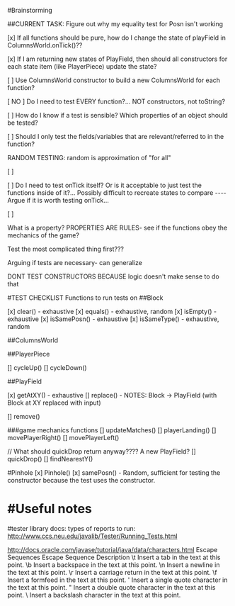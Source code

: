 
#Brainstorming

##CURRENT TASK:
Figure out why my equality test for Posn isn't working


[x] If all functions should be pure, how do I change the state of playField in ColumnsWorld.onTick()??

[x] If I am returning new states of PlayField, then should all constructors for each state item (like PlayerPiece) update the state?

[ ] Use ColumnsWorld constructor to build a new ColumnsWorld for each function?

[ NO ] Do I need to test EVERY function?... NOT constructors, not toString?

[ ] How do I know if a test is sensible? Which properties of an object should be tested?

[ ] Should I only test the fields/variables that are relevant/referred to in the function?

RANDOM TESTING: random is approximation of "for all"

[ ]

[ ] Do I need to test onTick itself? Or is it acceptable to just test the functions inside of it?... Possibly difficult to recreate states to compare
---- Argue if it is worth testing onTick...

[ ]


What is a property?
PROPERTIES ARE RULES- see if the functions obey the mechanics of the game?

Test the most complicated thing first???

Arguing if tests are necessary-
can generalize

DONT TEST CONSTRUCTORS BECAUSE logic doesn't make sense to do that

#TEST CHECKLIST
Functions to run tests on
##Block

[x] clear() - exhaustive
[x] equals() - exhaustive, random
[x] isEmpty() - exhaustive
[x] isSamePosn() - exhaustive
[x] isSameType() - exhaustive, random

##ColumnsWorld


##PlayerPiece

[] cycleUp()
[] cycleDown()

##PlayField

[x] getAtXY() - exhaustive
[] replace() -
NOTES:
Block -> PlayField (with Block at XY replaced with input)


[] remove()

###game mechanics functions
[] updateMatches()
[] playerLanding()
[] movePlayerRight()
[] movePlayerLeft()

// What should quickDrop return anyway???? A new PlayField?
[] quickDrop()
[] findNearestY()

#Pinhole
[x] Pinhole()
[x] samePosn() - Random, sufficient for testing the constructor
because the test uses the constructor.

#Useful notes
===

#tester library docs:
types of reports to run:
http://www.ccs.neu.edu/javalib/Tester/Running_Tests.html




http://docs.oracle.com/javase/tutorial/java/data/characters.html
Escape Sequences
Escape Sequence Description
\t  Insert a tab in the text at this point.
\b  Insert a backspace in the text at this point.
\n  Insert a newline in the text at this point.
\r  Insert a carriage return in the text at this point.
\f  Insert a formfeed in the text at this point.
\'  Insert a single quote character in the text at this point.
\"  Insert a double quote character in the text at this point.
\\  Insert a backslash character in the text at this point.
